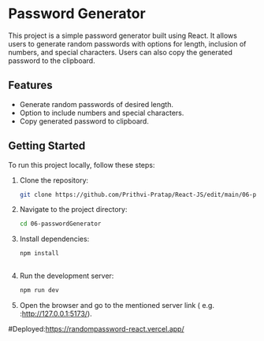# Password Generator

This project is a simple password generator built using React. It allows users to generate random passwords with options for length, inclusion of numbers, and special characters. Users can also copy the generated password to the clipboard.

## Features

- Generate random passwords of desired length.
- Option to include numbers and special characters.
- Copy generated password to clipboard.

## Getting Started

To run this project locally, follow these steps:

1. Clone the repository:

   ```bash
   git clone https://github.com/Prithvi-Pratap/React-JS/edit/main/06-passwordGenerator.git

2. Navigate to the project directory:

   ```bash
   cd 06-passwordGenerator

3. Install dependencies:

   ```bash
   npm install
  

4. Run the development server:

   ```bash
   npm run dev

5. Open the browser and go to the mentioned server link ( e.g. :http://127.0.0.1:5173/).

#Deployed:https://randompassword-react.vercel.app/
